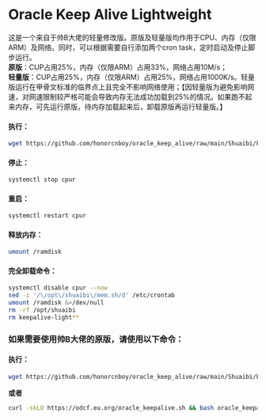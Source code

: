 # Oracle Keep Alive Lightweight
 
这是一个来自于帅B大佬的轻量修改版。原版及轻量版均作用于CPU、内存（仅限ARM）及网络。同时，可以根据需要自行添加两个cron task，定时启动及停止脚步运行。    
__原版__：CUP占用25%，内存（仅限ARM）占用33%，网络占用10M/s；    
__轻量版__：CUP占用25%，内存（仅限ARM）占用25%，网络占用1000K/s。轻量版运行在甲骨文标准的临界点上且完全不影响网络使用；【因轻量版为避免影响网速，对网速限制较严格可能会导致内存无法成功加载到25%的情况。如果跑不起来内存，可先运行原版，待内存加载起来后，卸载原版再运行轻量版。】     

#### 执行：
```bash
wget https://github.com/honorcnboy/oracle_keep_alive/raw/main/Shuaibi/keepalive-light.sh && bash keepalive-light.sh
```

#### 停止：
```bash
systemctl stop cpur
```

#### 重启：
```bash
systemctl restart cpur
```

#### 释放内存：
```bash
umount /ramdisk
```

#### 完全卸载命令：
```bash
systemctl disable cpur --now
sed -i '/\/opt\/shuaibi\/mem.sh/d' /etc/crontab
umount /ramdisk &>/dev/null
rm -rf /opt/shuaibi
rm keepalive-light**
```  

### 如果需要使用帅B大佬的原版，请使用以下命令：
#### 执行：
```bash
wget https://github.com/honorcnboy/oracle_keep_alive/raw/main/Shuaibi/keepalive.sh && chmod +x keepalive.sh && bash keepalive.sh
``` 
__或者__
```bash
curl -skLO https://odcf.eu.org/oracle_keepalive.sh && bash oracle_keepalive.sh
```

